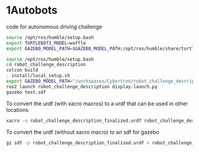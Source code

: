 # 1Autobots
code for autonomous driving challenge

```bash
source /opt/ros/humble/setup.bash
export TURTLEBOT3_MODEL=waffle
export GAZEBO_MODEL_PATH=$GAZEBO_MODEL_PATH:/opt/ros/humble/share/turtlebot3_gazebo/models
```

```bash
source /opt/ros/humble/setup.bash
cd robot_challenge_description
colcon build
. install/local_setup.sh
export GAZEBO_MODEL_PATH="/workspaces/Cybertron/robot_challenge_description/gazebo/maps/"
ros2 launch robot_challenge_description display.launch.py
gazebo test.sdf
```


To convert the urdf (with xacro macros) to a urdf that can be used in other locations
```bash
xacro -o robot_challenge_description_finalized.urdf robot_challenge_description.urdf 
```

To convert the urdf (without xacro macro) to an sdf for gazebo
```bash
gz sdf -p robot_challenge_description_finalized.urdf > robot_challenge_description.sdf
```